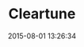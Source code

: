 ---
layout: work
title: 'Cleartune'
categories: work
date: 2015-08-01 13:26:34
type: 'Mobile UI/UX design'
thumbnail: 'images/thumbs/cleartune.jpg'
permalink: /work/cleartune
hero: 'http://placekitten.com/1200/1000' 
color: '#272B2F'
---